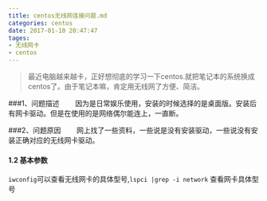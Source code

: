 ```yaml
---
title: centos无线网连接问题.md
categories: centos
date: 2017-01-10 20:47:47
tages: 
- 无线网卡
- centos
---
```

>最近电脑越来越卡，正好想彻底的学习一下centos.就把笔记本的系统换成centos了。由于笔记本嘛，肯定用无线网了方便、简洁。

###1、问题描述
&emsp;&emsp;因为是日常娱乐使用，安装的时候选择的是桌面版。安装后有网卡驱动。但是在使用的是网络偶尔能连上，一直断。

###2、问题原因
&emsp;&emsp;网上找了一些资料，一些说是没有安装驱动，一些说没有安装正确对应的无线网卡驱动。
#### 1.2 基本参数
`iwconfig`可以查看无线网卡的具体型号,`lspci |grep -i network`  查看网卡具体型号

